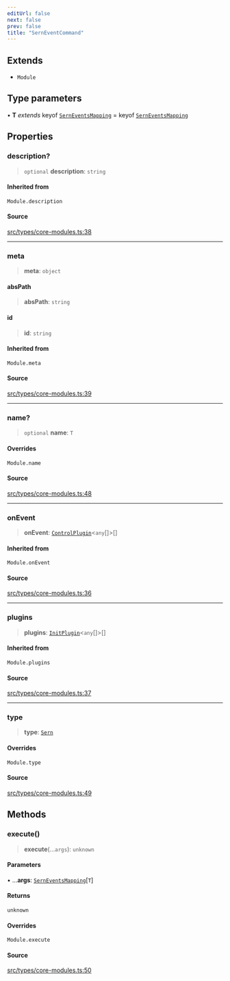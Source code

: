 ```yaml
---
editUrl: false
next: false
prev: false
title: "SernEventCommand"
---
```


## Extends

- `Module`

## Type parameters

• **T** *extends* keyof [`SernEventsMapping`](/v4/api/interfaces/serneventsmapping/) = keyof [`SernEventsMapping`](/v4/api/interfaces/serneventsmapping/)

## Properties

### description?

> `optional` **description**: `string`

#### Inherited from

`Module.description`

#### Source

[src/types/core-modules.ts:38](https://github.com/sern-handler/handler/blob/792015a64e1ac30998977267c7e6c05bfc6f8195/src/types/core-modules.ts#L38)

***

### meta

> **meta**: `object`

#### absPath

> **absPath**: `string`

#### id

> **id**: `string`

#### Inherited from

`Module.meta`

#### Source

[src/types/core-modules.ts:39](https://github.com/sern-handler/handler/blob/792015a64e1ac30998977267c7e6c05bfc6f8195/src/types/core-modules.ts#L39)

***

### name?

> `optional` **name**: `T`

#### Overrides

`Module.name`

#### Source

[src/types/core-modules.ts:48](https://github.com/sern-handler/handler/blob/792015a64e1ac30998977267c7e6c05bfc6f8195/src/types/core-modules.ts#L48)

***

### onEvent

> **onEvent**: [`ControlPlugin`](/v4/api/interfaces/controlplugin/)\<`any`[]\>[]

#### Inherited from

`Module.onEvent`

#### Source

[src/types/core-modules.ts:36](https://github.com/sern-handler/handler/blob/792015a64e1ac30998977267c7e6c05bfc6f8195/src/types/core-modules.ts#L36)

***

### plugins

> **plugins**: [`InitPlugin`](/v4/api/interfaces/initplugin/)\<`any`[]\>[]

#### Inherited from

`Module.plugins`

#### Source

[src/types/core-modules.ts:37](https://github.com/sern-handler/handler/blob/792015a64e1ac30998977267c7e6c05bfc6f8195/src/types/core-modules.ts#L37)

***

### type

> **type**: [`Sern`](/v4/api/enumerations/eventtype/#sern)

#### Overrides

`Module.type`

#### Source

[src/types/core-modules.ts:49](https://github.com/sern-handler/handler/blob/792015a64e1ac30998977267c7e6c05bfc6f8195/src/types/core-modules.ts#L49)

## Methods

### execute()

> **execute**(...`args`): `unknown`

#### Parameters

• ...**args**: [`SernEventsMapping`](/v4/api/interfaces/serneventsmapping/)\[`T`\]

#### Returns

`unknown`

#### Overrides

`Module.execute`

#### Source

[src/types/core-modules.ts:50](https://github.com/sern-handler/handler/blob/792015a64e1ac30998977267c7e6c05bfc6f8195/src/types/core-modules.ts#L50)
